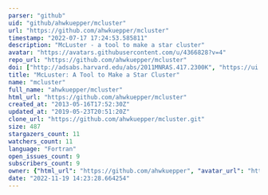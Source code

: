 ```yaml
---
parser: "github"
uid: "github/ahwkuepper/mcluster"
url: "https://github.com/ahwkuepper/mcluster"
timestamp: "2022-07-17 17:24:53.585811"
description: "McLuster - a tool to make a star cluster"
avatar: "https://avatars.githubusercontent.com/u/4366828?v=4"
repo_url: "https://github.com/ahwkuepper/mcluster"
doi: ["http://adsabs.harvard.edu/abs/2011MNRAS.417.2300K", "https://ui.adsabs.harvard.edu/abs/2011ascl.soft07015K/abstract"]
title: "McLuster: A Tool to Make a Star Cluster"
name: "mcluster"
full_name: "ahwkuepper/mcluster"
html_url: "https://github.com/ahwkuepper/mcluster"
created_at: "2013-05-16T17:52:30Z"
updated_at: "2019-05-23T20:51:20Z"
clone_url: "https://github.com/ahwkuepper/mcluster.git"
size: 487
stargazers_count: 11
watchers_count: 11
language: "Fortran"
open_issues_count: 9
subscribers_count: 9
owner: {"html_url": "https://github.com/ahwkuepper", "avatar_url": "https://avatars.githubusercontent.com/u/4366828?v=4", "login": "ahwkuepper", "type": "User"}
date: "2022-11-19 14:23:28.664254"
---
```

